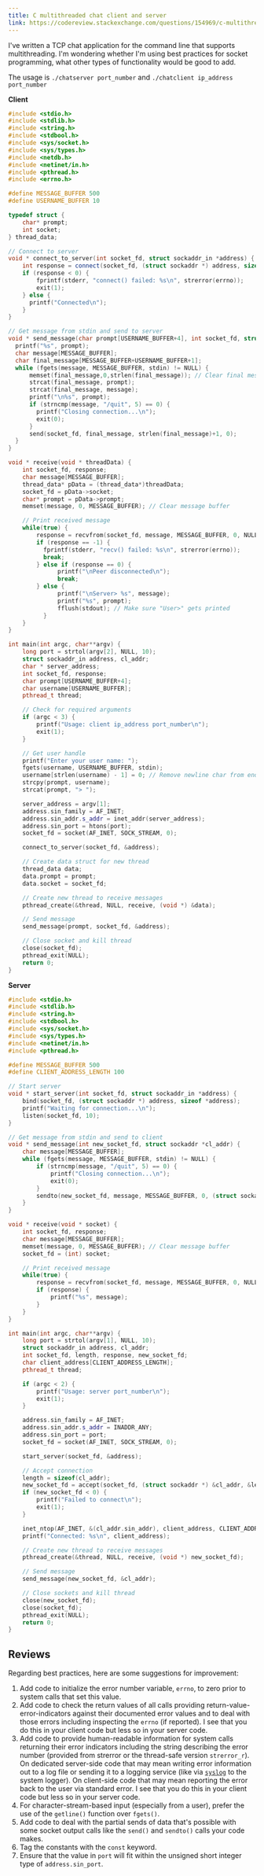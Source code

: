 ```yaml
---
title: C multithreaded chat client and server
link: https://codereview.stackexchange.com/questions/154969/c-multithreaded-chat-client-and-server
---
```


I've written a TCP chat application for the command line that supports multithreading.
I'm wondering whether I'm using best practices for socket programming, what
other types of functionality would be good to add.

The usage is `./chatserver port_number` and `./chatclient ip_address port_number`

**Client**

```C++
#include <stdio.h>
#include <stdlib.h>
#include <string.h>
#include <stdbool.h>
#include <sys/socket.h>
#include <sys/types.h>
#include <netdb.h>
#include <netinet/in.h>
#include <pthread.h>
#include <errno.h>

#define MESSAGE_BUFFER 500
#define USERNAME_BUFFER 10

typedef struct {
    char* prompt;
    int socket;
} thread_data;

// Connect to server
void * connect_to_server(int socket_fd, struct sockaddr_in *address) {
    int response = connect(socket_fd, (struct sockaddr *) address, sizeof *address);
    if (response < 0) {
        fprintf(stderr, "connect() failed: %s\n", strerror(errno));
        exit(1);
    } else {
      printf("Connected\n");
    }
}

// Get message from stdin and send to server
void * send_message(char prompt[USERNAME_BUFFER+4], int socket_fd, struct sockaddr_in *address) {
  printf("%s", prompt);
  char message[MESSAGE_BUFFER];
  char final_message[MESSAGE_BUFFER+USERNAME_BUFFER+1];
  while (fgets(message, MESSAGE_BUFFER, stdin) != NULL) {
      memset(final_message,0,strlen(final_message)); // Clear final message buffer
      strcat(final_message, prompt);
      strcat(final_message, message);
      printf("\n%s", prompt);
      if (strncmp(message, "/quit", 5) == 0) {
        printf("Closing connection...\n");
        exit(0);
      }
      send(socket_fd, final_message, strlen(final_message)+1, 0);
  }
}

void * receive(void * threadData) {
    int socket_fd, response;
    char message[MESSAGE_BUFFER];
    thread_data* pData = (thread_data*)threadData;
    socket_fd = pData->socket;
    char* prompt = pData->prompt;
    memset(message, 0, MESSAGE_BUFFER); // Clear message buffer

    // Print received message
    while(true) {
        response = recvfrom(socket_fd, message, MESSAGE_BUFFER, 0, NULL, NULL);
        if (response == -1) {
          fprintf(stderr, "recv() failed: %s\n", strerror(errno));
          break;
        } else if (response == 0) {
              printf("\nPeer disconnected\n");
              break;
        } else {
              printf("\nServer> %s", message);
              printf("%s", prompt);
              fflush(stdout); // Make sure "User>" gets printed
          }
    }
}

int main(int argc, char**argv) {
    long port = strtol(argv[2], NULL, 10);
    struct sockaddr_in address, cl_addr;
    char * server_address;
    int socket_fd, response;
    char prompt[USERNAME_BUFFER+4];
    char username[USERNAME_BUFFER];
    pthread_t thread;

    // Check for required arguments
    if (argc < 3) {
        printf("Usage: client ip_address port_number\n");
        exit(1);
    }

    // Get user handle
    printf("Enter your user name: ");
    fgets(username, USERNAME_BUFFER, stdin);
    username[strlen(username) - 1] = 0; // Remove newline char from end of string
    strcpy(prompt, username);
    strcat(prompt, "> ");

    server_address = argv[1];
    address.sin_family = AF_INET;
    address.sin_addr.s_addr = inet_addr(server_address);
    address.sin_port = htons(port);
    socket_fd = socket(AF_INET, SOCK_STREAM, 0);

    connect_to_server(socket_fd, &address);

    // Create data struct for new thread
    thread_data data;
    data.prompt = prompt;
    data.socket = socket_fd;

    // Create new thread to receive messages
    pthread_create(&thread, NULL, receive, (void *) &data);

    // Send message
    send_message(prompt, socket_fd, &address);

    // Close socket and kill thread
    close(socket_fd);
    pthread_exit(NULL);
    return 0;
}
```

**Server**

```C++
#include <stdio.h>
#include <stdlib.h>
#include <string.h>
#include <stdbool.h>
#include <sys/socket.h>
#include <sys/types.h>
#include <netinet/in.h>
#include <pthread.h>

#define MESSAGE_BUFFER 500
#define CLIENT_ADDRESS_LENGTH 100

// Start server
void * start_server(int socket_fd, struct sockaddr_in *address) {
    bind(socket_fd, (struct sockaddr *) address, sizeof *address);
    printf("Waiting for connection...\n");
    listen(socket_fd, 10);
}

// Get message from stdin and send to client
void * send_message(int new_socket_fd, struct sockaddr *cl_addr) {
    char message[MESSAGE_BUFFER];
    while (fgets(message, MESSAGE_BUFFER, stdin) != NULL) {
        if (strncmp(message, "/quit", 5) == 0) {
            printf("Closing connection...\n");
            exit(0);
        }
        sendto(new_socket_fd, message, MESSAGE_BUFFER, 0, (struct sockaddr *) &cl_addr, sizeof cl_addr);
    }
}

void * receive(void * socket) {
    int socket_fd, response;
    char message[MESSAGE_BUFFER];
    memset(message, 0, MESSAGE_BUFFER); // Clear message buffer
    socket_fd = (int) socket;

    // Print received message
    while(true) {
        response = recvfrom(socket_fd, message, MESSAGE_BUFFER, 0, NULL, NULL);
        if (response) {
            printf("%s", message);
        }
    }
}

int main(int argc, char**argv) {
    long port = strtol(argv[1], NULL, 10);
    struct sockaddr_in address, cl_addr;
    int socket_fd, length, response, new_socket_fd;
    char client_address[CLIENT_ADDRESS_LENGTH];
    pthread_t thread;

    if (argc < 2) {
        printf("Usage: server port_number\n");
        exit(1);
    }

    address.sin_family = AF_INET;
    address.sin_addr.s_addr = INADDR_ANY;
    address.sin_port = port;
    socket_fd = socket(AF_INET, SOCK_STREAM, 0);

    start_server(socket_fd, &address);

    // Accept connection
    length = sizeof(cl_addr);
    new_socket_fd = accept(socket_fd, (struct sockaddr *) &cl_addr, &length);
    if (new_socket_fd < 0) {
        printf("Failed to connect\n");
        exit(1);
    }

    inet_ntop(AF_INET, &(cl_addr.sin_addr), client_address, CLIENT_ADDRESS_LENGTH);
    printf("Connected: %s\n", client_address);

    // Create new thread to receive messages
    pthread_create(&thread, NULL, receive, (void *) new_socket_fd);

    // Send message
    send_message(new_socket_fd, &cl_addr);

    // Close sockets and kill thread
    close(new_socket_fd);
    close(socket_fd);
    pthread_exit(NULL);
    return 0;
}
```

## Reviews

Regarding best practices, here are some suggestions for improvement:

1. Add code to initialize the error number variable, `errno`, to zero prior
to system calls that set this value.
2. Add code to check the return values of all calls providing return-value-error-indicators
against their documented error values and to deal with those errors including
inspecting the `errno` (if reported). I see that you do this in your client
code but less so in your server code.
3. Add code to provide human-readable information for system calls returning
their error indicators including the string describing the error number (provided
from strerror or the thread-safe version `strerror_r`). On dedicated server-side
code that may mean writing error information out to a log file or sending
it to a logging service (like via [`syslog`](https://linux.die.net/man/3/syslog)
to the system logger). On client-side code that may mean reporting the error
back to the user via standard error. I see that you do this in your client
code but less so in your server code.
4. For character-stream-based input (especially from a user), prefer the
use of the `getline()` function over `fgets()`.
5. Add code to deal with the partial sends of data that's possible with some
socket output calls like the `send()` and `sendto()` calls your code makes.
6. Tag the constants with the `const` keyword.
7. Ensure that the value in `port` will fit within the unsigned short integer
type of `address.sin_port`.
